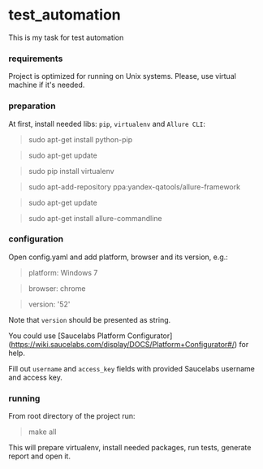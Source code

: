 # test_automation
This is my task for test automation

### requirements
Project is optimized for running on Unix systems. Please, use virtual machine if it's needed.

### preparation
At first, install needed libs: `pip`, `virtualenv` and `Allure CLI`:
> sudo apt-get install python-pip

> sudo apt-get update

> sudo pip install virtualenv

 > sudo apt-add-repository ppa:yandex-qatools/allure-framework

 > sudo apt-get update

 > sudo apt-get install allure-commandline

### configuration
Open config.yaml and add platform, browser and its version, e.g.:
> platform:  Windows 7

> browser: chrome

> version: '52'

Note that `version` should be presented as string.

You could use [Saucelabs Platform Configurator] (https://wiki.saucelabs.com/display/DOCS/Platform+Configurator#/) for help.

Fill out `username` and `access_key` fields with provided Saucelabs username and access key.

### running
From root directory of the project run:
> make all

This will prepare virtualenv, install needed packages, run tests, generate report and open it.
